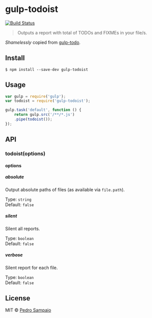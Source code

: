 # gulp-todoist
[![Build Status](https://travis-ci.org/oitozero/gulp-todoist.svg?branch=master)](https://travis-ci.org/oitozero/gulp-todoist)

> Outputs a report with total of TODOs and FIXMEs in your file/s.

_Shamelessly_ copied from [gulp-todo](https://github.com/pgilad/gulp-todo).

## Install

```
$ npm install --save-dev gulp-todoist
```


## Usage

```js
var gulp = require('gulp');
var todoist = require('gulp-todoist');

gulp.task('default', function () {
	return gulp.src('/**/*.js')
	.pipe(todoist());
});
```


## API

### todoist(options)

#### options

##### absolute
Output absolute paths of files (as available via `file.path`).

Type: `string`  
Default: `false`

##### silent
Silent all reports.

Type: `boolean`  
Default: `false`

##### verbose
Silent report for each file.

Type: `boolean`  
Default: `false`


## License

MIT © [Pedro Sampaio](https://github.com/oitozero)
